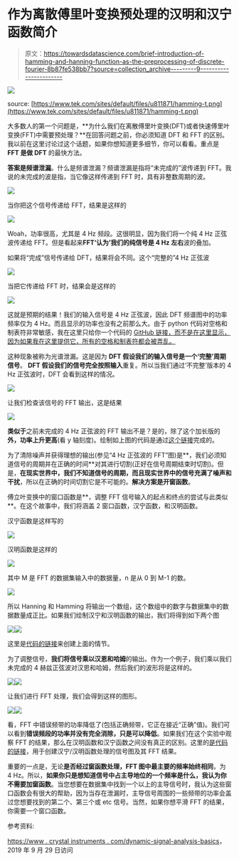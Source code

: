 # 作为离散傅里叶变换预处理的汉明和汉宁函数简介

> 原文：<https://towardsdatascience.com/brief-introduction-of-hamming-and-hanning-function-as-the-preprocessing-of-discrete-fourier-8b87fe538bb7?source=collection_archive---------9----------------------->

![](img/bbc74ae4c7a2f10c4900997e2b9c792e.png)

source: [https://www.tek.com/sites/default/files/u811871/hamming-t.png](https://www.tek.com/sites/default/files/u811871/hamming-t.png)

大多数人的第一个问题是，**为什么我们在离散傅里叶变换(DFT)或者快速傅里叶变换(FFT)中需要预处理？**在回答问题之前，你必须知道 DFT 和 FFT 的区别。我以前在这里讨论过这个话题，如果你想知道更多细节，你可以看看。重点是 **FFT 是做 DFT** 的最快方法。

**答案是频谱泄漏**。什么是频谱泄漏？频谱泄漏是指将“未完成的”波传递到 FFT。我说的未完成的波是指，当它像这样传递到 FFT 时，具有非整数周期的波。

![](img/60b407d6ce7361c66bddc4d40ff6f76d.png)

当你把这个信号传递给 FFT，结果是这样的

![](img/4f17d4d754fc68c4fe36529210a8f594.png)

Woah，功率很高，尤其是 4 Hz 频段。这很明显，因为我们将一个纯 4 Hz 正弦波传递给 FFT。但是看起来**FFT‘认为’我们的纯信号是 4 Hz 左右**波的叠加。

如果将“完成”信号传递给 DFT，结果将会不同。这个“完整的”4 Hz 正弦波

![](img/26486ed32f655ddecb84e44f7e1997f1.png)

当把它传递给 FFT 时，结果会是这样的

![](img/69d01746e14057535e3913044dbcfc9f.png)

这就是预期的结果！我们的输入信号是 4 Hz 正弦波，因此 DFT 频谱图中的功率频率仅为 4 Hz。而且显示的功率也没有之前那么大。由于 python 代码对空格和制表符非常敏感，我在这里只给你一个代码的 [GitHub 链接，而不是在这里显示，因为如果我在这里提供它，所有的空格和制表符都会被弄乱。](https://github.com/genomexyz/windowing_DFT/blob/master/exp_leakage.py)

这种现象被称为光谱泄漏。这是因为 **DFT 假设我们的输入信号是一个‘完整’周期信号**。 **DFT 假设我们的信号完全按照输入**重复。所以当我们通过‘不完整’版本的 4 Hz 正弦波时，DFT 会看到这样的情况。

![](img/6c35f71d362016a084f708e1302bed35.png)

让我们检查该信号的 FFT 输出，这是结果

![](img/49bd8b28e1f097e0dc0a78fd875fc1db.png)

**类似于**之前未完成的 4 Hz 正弦波的 FFT 输出不是？是的，除了这个加长版的**外，功率上升更高**(看 y 轴刻度)。绘制如上图的代码是通过[这个链接](https://github.com/genomexyz/windowing_DFT/blob/master/plot_wave_extended.py)完成的。

为了清除噪声并获得理想的输出(参见“4 Hz 正弦波的 FFT”图)是**，我们必须知道信号的周期并在正确的时间**对其进行切割(正好在信号周期结束时切割)。但是，**在现实世界中，我们不知道信号的周期，而且现实世界中的信号充满了噪声和干扰**，所以在正确的时间切割它是不可能的。**解决方案是开窗函数**。

傅立叶变换中的窗口函数是**，调整 FFT 信号输入的起点和终点的尝试与此类似**。在这个故事中，我们将涵盖 2 窗口函数，汉宁函数，和汉明函数。

汉宁函数是这样写的

![](img/d6b35cf670992c4008a43e8596be5a64.png)

汉明函数是这样的

![](img/fc158a4898934bc6a7b4fda1ba219479.png)

其中 M 是 FFT 的数据集输入中的数据量，n 是从 0 到 M-1 的数。

![](img/08f296c7c23cd958e0b390d46fcee533.png)

所以 Hanning 和 Hamming 将输出一个数组，这个数组中的数字与数据集中的数据数量成正比。如果我们绘制汉宁和汉明函数的输出，我们将得到如下两个图

![](img/b7a1929a442370076ad46818e83ca928.png)![](img/45f37f7c705e08bf8217ceb3434c10ab.png)

这里是[代码的链接](https://github.com/genomexyz/windowing_DFT/blob/master/plot_hann_hamm.py)来创建上面的情节。

为了调整信号，**我们将信号乘以汉恩和哈姆**的输出。作为一个例子，我们乘以我们未完成的 4 赫兹正弦波对汉恩和哈姆，然后我们的波形将是这样的。

![](img/7b006a381dd4bbe6eef01f33a35faebf.png)![](img/e92ff3ce8c7a72ba603ec8054db732c0.png)

让我们进行 FFT 处理，我们会得到这样的图形。

![](img/e85f0065b7d1f3fc9e68ff8f07fa8b3c.png)![](img/17b8763c1dfe7271a940ed53fa736e4c.png)

看，FFT 中错误频带的功率降低了(包括正确频带，它正在接近“正确”值)。我们可以看到**错误频段的功率并没有完全消除，只是可以降低**。如果我们在这个实验中观察 FFT 的结果，那么在汉明函数和汉宁函数之间没有真正的区别。这里的[是代码的链接](https://github.com/genomexyz/windowing_DFT/blob/master/multiply_hann_hamm.py)，用于创建汉宁/汉明函数处理的信号图及其 FFT 结果。

重要的一点是，无论**是否经过窗函数处理，FFT 图中最主要的频率始终相同**，为 4 Hz。所以，**如果你只是想知道信号中占主导地位的一个频率是什么，我认为你不需要加窗函数**。当您想要在数据集中找到一个以上的主导信号时，我认为这些窗口函数会有很大的帮助，因为当存在泄漏时，主导信号周围的一些频带的功率会盖过您想要找到的第二个、第三个或 etc 信号。当然，如果你想平滑 FFT 的结果，你需要一个窗口函数。

参考资料:

[https://www . crystal instruments . com/dynamic-signal-analysis-basics](https://www.crystalinstruments.com/dynamic-signal-analysis-basics)，2019 年 9 月 29 日访问